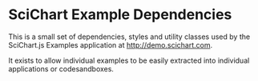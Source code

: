 # SciChart Example Dependencies

This is a small set of dependencies, styles and utility classes used by the SciChart.js Examples application at http://demo.scichart.com.

It exists to allow individual examples to be easily extracted into individual applications or codesandboxes. 